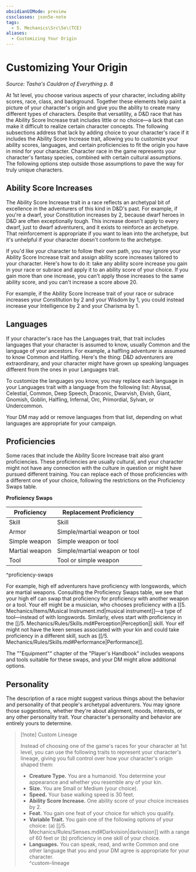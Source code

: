 ```yaml
---
obsidianUIMode: preview
cssclasses: json5e-note
tags:
  - 5. Mechanics\Src\5e\(TCE)
aliases:
  - Customizing Your Origin
---
```

# Customizing Your Origin
*Source: Tasha's Cauldron of Everything p. 8* 

At 1st level, you choose various aspects of your character, including ability scores, race, class, and background. Together these elements help paint a picture of your character's origin and give you the ability to create many different types of characters. Despite that versatility, a D&D race that has the Ability Score Increase trait includes little or no choice—a lack that can make it difficult to realize certain character concepts. The following subsections address that lack by adding choice to your character's race if it includes the Ability Score Increase trait, allowing you to customize your ability scores, languages, and certain proficiencies to fit the origin you have in mind for your character. Character race in the game represents your character's fantasy species, combined with certain cultural assumptions. The following options step outside those assumptions to pave the way for truly unique characters.

## Ability Score Increases

The Ability Score Increase trait in a race reflects an archetypal bit of excellence in the adventurers of this kind in D&D's past. For example, if you're a dwarf, your Constitution increases by 2, because dwarf heroes in D&D are often exceptionally tough. This increase doesn't apply to every dwarf, just to dwarf adventurers, and it exists to reinforce an archetype. That reinforcement is appropriate if you want to lean into the archetype, but it's unhelpful if your character doesn't conform to the archetype.

If you'd like your character to follow their own path, you may ignore your Ability Score Increase trait and assign ability score increases tailored to your character. Here's how to do it: take any ability score increase you gain in your race or subrace and apply it to an ability score of your choice. If you gain more than one increase, you can't apply those increases to the same ability score, and you can't increase a score above 20.

For example, if the Ability Score Increase trait of your race or subrace increases your Constitution by 2 and your Wisdom by 1, you could instead increase your Intelligence by 2 and your Charisma by 1.

## Languages

If your character's race has the Languages trait, that trait includes languages that your character is assumed to know, usually Common and the language of your ancestors. For example, a halfling adventurer is assumed to know Common and Halfling. Here's the thing: D&D adventurers are extraordinary, and your character might have grown up speaking languages different from the ones in your Languages trait.

To customize the languages you know, you may replace each language in your Languages trait with a language from the following list: Abyssal, Celestial, Common, Deep Speech, Draconic, Dwarvish, Elvish, Giant, Gnomish, Goblin, Halfling, Infernal, Orc, Primordial, Sylvan, or Undercommon.

Your DM may add or remove languages from that list, depending on what languages are appropriate for your campaign.

## Proficiencies

Some races that include the Ability Score Increase trait also grant proficiencies. These proficiencies are usually cultural, and your character might not have any connection with the culture in question or might have pursued different training. You can replace each of those proficiencies with a different one of your choice, following the restrictions on the Proficiency Swaps table.

**Proficiency Swaps**

| Proficiency | Replacement Proficiency |
|-------------|-------------------------|
| Skill | Skill |
| Armor | Simple/martial weapon or tool |
| Simple weapon | Simple weapon or tool |
| Martial weapon | Simple/martial weapon or tool |
| Tool | Tool or simple weapon |
^proficiency-swaps

For example, high elf adventurers have proficiency with longswords, which are martial weapons. Consulting the Proficiency Swaps table, we see that your high elf can swap that proficiency for proficiency with another weapon or a tool. Your elf might be a musician, who chooses proficiency with a [[5. Mechanics/Items/Musical Instrument.md\|musical instrument]]—a type of tool—instead of with longswords. Similarly, elves start with proficiency in the [[/5. Mechanics/Rules/Skills.md#Perception\|Perception]] skill. Your elf might not have the keen senses associated with your kin and could take proficiency in a different skill, such as [[/5. Mechanics/Rules/Skills.md#Performance\|Performance]].

The ""Equipment"" chapter of the "Player's Handbook" includes weapons and tools suitable for these swaps, and your DM might allow additional options.

## Personality

The description of a race might suggest various things about the behavior and personality of that people's archetypal adventurers. You may ignore those suggestions, whether they're about alignment, moods, interests, or any other personality trait. Your character's personality and behavior are entirely yours to determine.

> [!note] Custom Lineage
> 
> Instead of choosing one of the game's races for your character at 1st level, you can use the following traits to represent your character's lineage, giving you full control over how your character's origin shaped them:
> 
> - **Creature Type.** You are a humanoid. You determine your appearance and whether you resemble any of your kin.  
> - **Size.** You are Small or Medium (your choice).  
> - **Speed.** Your base walking speed is 30 feet.  
> - **Ability Score Increase.** One ability score of your choice increases by 2.  
> - **Feat.** You gain one feat of your choice for which you qualify.  
> - **Variable Trait.** You gain one of the following options of your choice: (a) [[/5. Mechanics/Rules/Senses.md#Darkvision\|darkvision]] with a range of 60 feet or (b) proficiency in one skill of your choice.  
> - **Languages.** You can speak, read, and write Common and one other language that you and your DM agree is appropriate for your character.  
^custom-lineage
